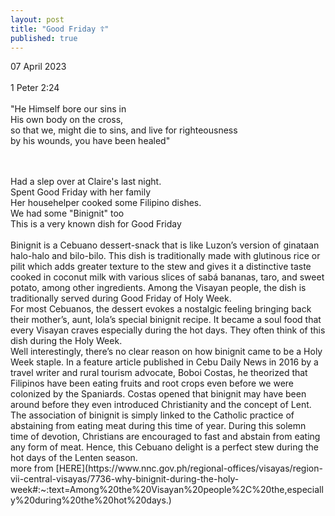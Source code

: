 ```yaml
---
layout: post
title: "Good Friday ☦️"
published: true
---
```

07 April 2023
<br>
<br>
1 Peter 2:24
<br>
<br>
"He Himself bore our sins in
<br>
His own body on the cross, 
<br>
so that we, might die to sins, and live for righteousness
<br>
 by his wounds, you have been healed"
 <!--more-->
<br>
<br>
Had a slep over at Claire's last night. 
<br>
Spent Good Friday with her family
<br>
Her househelper cooked some Filipino dishes.
<br>
We had some "Binignit" too
<br>
This is a very known dish for Good Friday
<br>
<br>
Binignit is a Cebuano dessert-snack that is like Luzon’s version of ginataan halo-halo and bilo-bilo. This dish is traditionally made with glutinous rice or pilit which adds greater texture to the stew and gives it a distinctive taste cooked in coconut milk with various slices of sabá bananas, taro, and sweet potato, among other ingredients. Among the Visayan people, the dish is traditionally served during Good Friday of Holy Week.
<br>
For most Cebuanos, the dessert evokes a nostalgic feeling bringing back their mother’s, aunt, lola’s special binignit recipe. It became a soul food that every Visayan craves especially during the hot days. They often think of this dish during the Holy Week.
<br>
Well interestingly, there’s no clear reason on how binignit came to be a Holy Week staple. In a feature article published in Cebu Daily News in 2016 by a travel writer and rural tourism advocate, Boboi Costas, he theorized that Filipinos have been eating fruits and root crops even before we were colonized by the Spaniards. Costas opened that binignit may have been around before they even introduced Christianity and the concept of Lent. The association of binignit is simply linked to the Catholic practice of abstaining from eating meat during this time of year. During this solemn time of devotion, Christians are encouraged to fast and abstain from eating any form of meat. Hence, this Cebuano delight is a perfect stew during the hot days of the Lenten season. 
<br>
more from [HERE](https://www.nnc.gov.ph/regional-offices/visayas/region-vii-central-visayas/7736-why-binignit-during-the-holy-week#:~:text=Among%20the%20Visayan%20people%2C%20the,especially%20during%20the%20hot%20days.)

